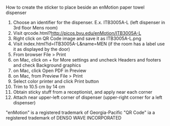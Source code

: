 How to create the sticker to place beside an enMotion paper towel dispenser

1. Choose an identifier for the dispenser. E.x. ITB3005A-L (left dispenser in 3rd floor Mens room)
2. Visit qrcode.html?http://picos.byu.edu/enMotion/ITB3005A-L
3. Right click on QR Code image and save it as ITB3005A-L.png
4. Visit index.html?id=ITB3005A-L&name=MEN (if the room has a label use it as displayed by the door)
5. From browser File > Print
6. on Mac, click on + for More settings and uncheck Headers and footers and check Background graphics
7. on Mac, click Open PDF in Preview
8. on Mac, from Preview File > Print
9. Select color printer and click Print button
10. Trim to 10.5 cm by 14 cm
11. Obtain sticky stuff from a receptionist, and apply near each corner
12. Attach near upper-left corner of dispenser (upper-right corner for a left dispenser)

"enMotion" is a registered trademark of Georgia-Pacific
"QR Code" ia a registered trademark of DENSO WAVE INCORPORATED
